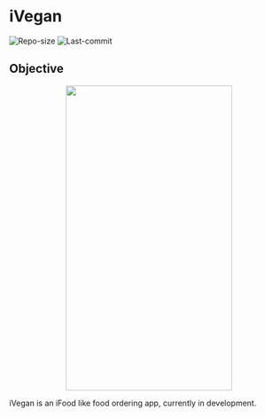 # iVegan
![Repo-size](https://img.shields.io/github/repo-size/williamguilhermesouza/iVegan)
![Last-commit](https://img.shields.io/github/last-commit/williamguilhermesouza/iVegan)

## Objective

<p align="center">
    <img src="https://raw.githubusercontent.com/williamguilhermesouza/iVegan/master/demo.gif" width="300" height="550" />
</p>

iVegan is an iFood like food ordering app, currently in development.

